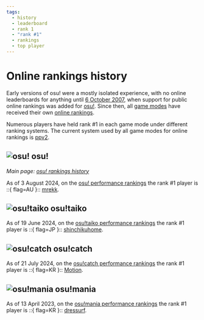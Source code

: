```yaml
---
tags:
  - history
  - leaderboard
  - rank 1
  - "rank #1"
  - rankings
  - top player
---
```


# Online rankings history

Early versions of osu! were a mostly isolated experience, with no online leaderboards for anything until [6 October 2007](https://osu.ppy.sh/community/forums/topics/15?n=29), when support for public online rankings was added for [osu!](/wiki/Game_mode/osu!). Since then, all [game modes](/wiki/Game_mode) have received their own [online rankings](https://osu.ppy.sh/rankings/osu/performance).

Numerous players have held rank #1 in each game mode under different ranking systems. The current system used by all game modes for online rankings is [ppv2](/wiki/Performance_points/ppv2).

## ![][osu!] osu!

*Main page: [osu! rankings history](osu!)*

As of 3 August 2024, on the [osu! performance rankings](https://osu.ppy.sh/rankings/osu/performance) the rank #1 player is ::{ flag=AU }:: [mrekk](https://osu.ppy.sh/users/7562902/osu).

## ![][osu!taiko] osu!taiko

<!-- TODO: Add ranking history page similar to osu! -->

As of 19 June 2024, on the [osu!taiko performance rankings](https://osu.ppy.sh/rankings/taiko/performance) the rank #1 player is ::{ flag=JP }:: [shinchikuhome](https://osu.ppy.sh/users/3174184/taiko).

## ![][osu!catch] osu!catch

<!-- TODO: Add ranking history page similar to osu! -->

As of 21 July 2024, on the [osu!catch performance rankings](https://osu.ppy.sh/rankings/fruits/performance) the rank #1 player is ::{ flag=KR }:: [Motion](https://osu.ppy.sh/users/3885626/fruits).

## ![][osu!mania] osu!mania

<!-- TODO: Add ranking history page similar to osu! -->

As of 13 April 2023, on the [osu!mania performance rankings](https://osu.ppy.sh/rankings/mania/performance) the rank #1 player is ::{ flag=KR }:: [dressurf](https://osu.ppy.sh/users/758406/mania).

[osu!]: /wiki/shared/mode/osu.png "osu!"
[osu!taiko]: /wiki/shared/mode/taiko.png "osu!taiko"
[osu!catch]: /wiki/shared/mode/catch.png "osu!catch"
[osu!mania]: /wiki/shared/mode/mania.png "osu!mania"

